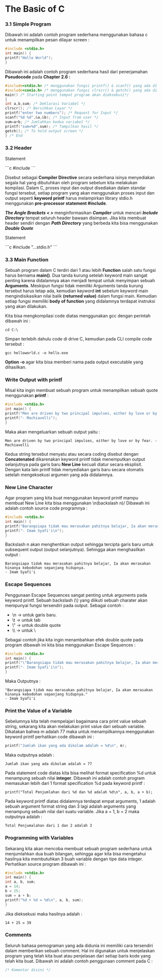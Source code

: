 # The Basic of C

<h3>3.1 Simple Program</h3>
<p>Dibawah ini adalah contoh program sederhana menggunakan bahasa c untuk menampilkan pesan dilayar screen :</p>

```c
#include <stdio.h>
int main() {
printf("Hello World");
}
```

<p>Dibawah ini adalah contoh program sederhana hasil dari penerjamahan <b>Pseudocode</b> pada <b>Chapter 2.6 :</b></p></p>

```c
#include<stdio.h> /* menggunakan fungsi printf() & scanf() yang ada di stdio.h */
#include<conio.h> /* menggunakan fungsi clrscr() & getch() yang ada di conio.h */
main() /* Starting point tempat program akan dieksekusi*/
{
int a,b,sum; /* Deklarasi Variabel */
clrscr(); /* Bersihkan Layar */
printf("enter two numbers"); /* Request for Input */
scanf("%d %d",&a,&b); /* Input from user */
sum=a+b; /* Jumlahkan kedua variabel */
printf("sum=%d",sum); /* Tampilkan hasil */
getch(); /* To hold output screen */
} /* End
```

<h3>3.2 Header</h3>

<p>Statement</p>
```c
#include <stdio.h>
```
<p>Disebut sebagai <b>Compiler Directive</b> secara sederhana isinya menyediakan segala hal yang dibutuhkan oleh program
sebelum kita melakukan kompilasi. Dalam C, proses input dan output disediakan dalam standar fungsi tersebut, setiap program 
yang akan menggunakan proses input dan output seperti <b>keyword printf</b> harus melampirkan library stdio.h menggunakan <b>pre-processor statement #include</b>.</p>

<p><i><b>The Angle Brackets < > </b></i> menginformasikan <i><b>Compiler</b></i> untuk mencari <i><b>Include Directory</b></i> tempat seluruh header bawaan disimpan. Jika kita membuat header sendiri dengan <i><b>Path Directory</b></i> yang berbeda kita bisa menggunakan <i><b>Double Quote</b></i></p>

<p>Statement</p>
```c
#include "...stdio.h"
```

<h3>3.3 Main Function</h3>
<p>Sebuah program dalam C terdiri dari 1 atau lebih <b>Function</b> salah satu fungsi harus bernama <b>main()</b>.
Dua tanda kurung setelah keyword main sangat penting karena didalamnya akan menjadi tempat untuk menyimpan sebuah <b>Arguments</b>. Meskipun fungsi tidak memiliki Arguments tanda kurung tersebut harus tetap ada, kemudian keyword <b>int</b> sebelum keyword main mengindisikasikan nilai balik <b>(returned value)</b> dalam fungsi main. Kemudian setiap fungsi memiliki <b>body of function</b> yang didalamnya terdapat instruksi yang akan dilakukan.
</p>

<p>Kita bisa mengkompilasi code diatas menggunakan gcc dengan perintah dibawah ini :</p>

```
cd C:\
```
<p>Simpan terlebih dahulu code di drive C, kemudian pada CLI compile code tersebut :</p>

```
gcc helloworld.c -o hello.exe
```

<p><b>Option -o</b> agar kita bisa memberi nama pada output executable yang dihasilkan.</p>

<h3>Write Output with printf</h3>

<p>Misal kita ingin membuat sebuah program untuk menampilkan sebuah quote menggunakan <b>printf</b> :</p>

```c
#include <stdio.h>
int main() {
printf("Men are driven by two principal impulses, either by love or by fear.");
printf("- Machiavelli");
}
```
<p>Maka akan mengeluarkan sebuah output yaitu :</p>

```
Men are driven by two principal impulses, either by love or by fear. - Machiavelli
```

<p>Kedua string tersebut menyatu atau secara coding disebut dengan <b>Concatenated</b> dikarenakan
keyword printf tidak menemputkan output selanjutnya pada garis baru <b>New Line</b> kecuali diatur secara eksplisit.
Dengan kata lain printf tidak menyediakan garis baru secara otomatis setelah mengeksekusi argumen yang ada didalamnya.</p>

<h3>New Line Character</h3>
<p>Agar program yang kita buat menggunakan keyword printf mampu membuat New Line kita bisa menggunakan \n(backslash n)/
Dibawah ini adalah contoh source code programnya :</p>

```c
#include <stdio.h>
int main() {
printf("Barangsiapa tidak mau merasakan pahitnya belajar, Ia akan merasakan hinanya kebodohan sepanjang hidupnya.\n");
printf("- Imam Syafi'i\n");
}
```

<p>Backslash n akan menghentikan output sehingga tercipta garis baru untuk subsequent output (output selanjutnya).
Sehingga akan menghasilkan output :</p>

```
Barangsiapa tidak mau merasakan pahitnya belajar, Ia akan merasakan hinanya kebodohan sepanjang hidupnya.
- Imam Syafi'i
```

<h3>Escape Sequences</h3>
<p>Penggunaan Escape Sequences sangat penting untuk arguments pada keyword printf. Sebuah backslash (\) yang diikuti 
sebuah charater akan mempunyai fungsi tersendiri pada output. Sebagai contoh :</p>

<ul>
<li>\n -> untuk garis baru.</li>
<li>\t -> untuk tab</li>
<li>\" -> untuk double quote</li>
<li>\\ -> untuk \</li>
</ul>

<p>Sebagai contoh jika kita ingin menambahkan efek double quote pada program dibawah ini kita bisa menggunakan
Escape Sequences :</p>

```c
#include <stdio.h>
int main() {
printf("\"Barangsiapa tidak mau merasakan pahitnya belajar, Ia akan merasakan hinanya kebodohan sepanjang hidupnya.\"\n");
printf("- Imam Syafi'i\n");
}
```

<p>Maka Outputnya :</p>

```
"Barangsiapa tidak mau merasakan pahitnya belajar, Ia akan merasakan hinanya kebodohan sepanjang hidupnya."
- Imam Syafi'i
```

<h3>Print the Value of a Variable</h3>
<p>Sebelumnya kita telah mempelajari bagaimana cara print value sebuah string, sekarang kita akan melakukan print value 
dari sebuah variable. Dikatakan bahwa m adalah 77 maka untuk menampilkannya menggunakan keyword printf perhatikan code dibawah ini : </p>

```c
printf("Jumlah ikan yang ada dikolam adalah = %d\n", m);
```

<p>Maka outputnya adalah :</p>

```
Jumlah ikan yang ada dikolam adalah = 77
```
<p>Pada statement code diatas kita bisa melihat format specification %d untuk menampung sebuah nilai <b>integer</b>.
Dibawah ini adalah contoh program memasukan lebih dari 1 format specification %d pada keyword printf :</p>

```
printf("Total Penjumlahan dari %d dan %d adalah %d\n", a, b, a + b);
```

<p>Pada keyword printf diatas didalamnya terdapat empat arguments, 1 adalah sebuah argument format string dan 3 lagi adalah arguments
yang menampung sebuah nilai dari suatu variable. Jika a = 1, b = 2 maka outputnya adalah :</p>

```
Total Penjumalahan dari 1 dan 2 adalah 3
```

<h3>Programming with Variables</h3>
<p>Sekarang kita akan mencoba membuat sebuah program sederhana untuk menjumlahkan dua buah bilangan, sehingga 
agar kita bisa mengetahui hasilnya kita membutuhkan 3 buah variable dengan tipe data integer. Perhatikan source program dibawah ini :</p>

```c
#include <stdio.h>
int main() {
int a, b, sum;
a = 14;
b = 25;
sum = a + b;
printf("%d + %d = %d\n", a, b, sum);
}
```

<p>Jika dieksekusi maka hasilnya adalah : </p>

```
14 + 25 = 39
```

<h3>Comments</h3>
<p>Seluruh bahasa pemograman yang ada didunia ini memiliki cara tersendiri dalam memberikan sebuah comment.
Hal ini digunakan untuk menjelaskan program yang telah kita buat atau penjelasan dari setiap baris kode yang
telah kita buat. Dibawah ini adalah contoh penggunaan comment pada C :</p>

```c
/* Komentar disini */
```
